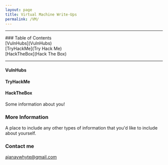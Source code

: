 ```yaml
---
layout: page
title: Virtual Machine Write-Ups
permalink: /VM/
---
```


<hr>
### Table of Contents<br>
[VulnHubs](VulnHubs)<br>
[TryHackMe](Try Hack Me)<br>
[HackTheBox](Hack The Box)
<hr>

#### VulnHubs

#### TryHackMe

#### HackTheBox


Some information about you!

### More Information

A place to include any other types of information that you'd like to include about yourself.

### Contact me

[ajanaywhyte@gmail.com](mailto:ajanaywhyte@gmail.com)
